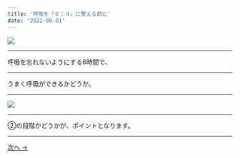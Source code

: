 ```yaml
---
title: '呼吸を「６：４」に整える前に'
date: '2022-08-01'
---
```

![](/images/003.jpg)
***
呼吸を忘れないようにする6時間で、
***
うまく呼吸ができるかどうか。
***
![](/images/003_.jpg)
***
②の段階かどうかが、ポイントとなります。
***
[ 次へ → ](/posts/04)
